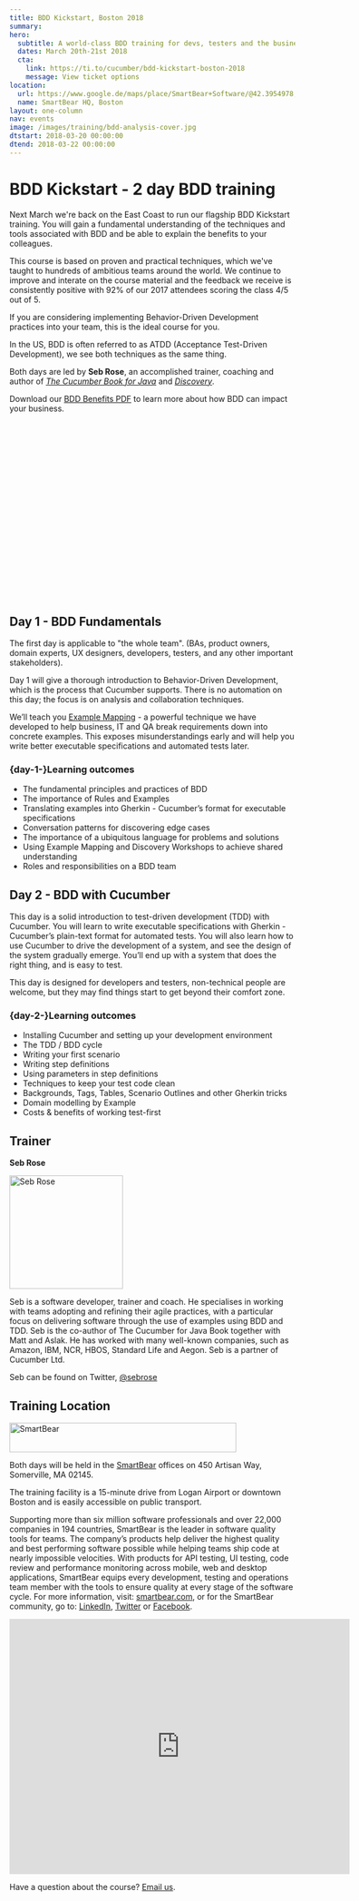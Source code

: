 ```yaml
---
title: BDD Kickstart, Boston 2018
summary: 
hero:
  subtitle: A world-class BDD training for devs, testers and the business
  dates: March 20th-21st 2018
  cta:
    link: https://ti.to/cucumber/bdd-kickstart-boston-2018
    message: View ticket options
location:
  url: https://www.google.de/maps/place/SmartBear+Software/@42.3954978,-71.081084,17z/data=!3m1!4b1!4m5!3m4!1s0x89e316a31ac335f7:0xa5fa6e1929085ea2!8m2!3d42.3954978!4d-71.0788953
  name: SmartBear HQ, Boston
layout: one-column
nav: events
image: /images/training/bdd-analysis-cover.jpg
dtstart: 2018-03-20 00:00:00
dtend: 2018-03-22 00:00:00
---
```


# BDD Kickstart - 2 day BDD training

Next March we're back on the East Coast to run our flagship BDD Kickstart training. You will gain a fundamental understanding of the techniques and tools associated with BDD and be able to explain the benefits to your colleagues. 

This course is based on proven and practical techniques, which we've taught to hundreds of ambitious teams around the world. We continue to improve and interate on the course material and the feedback we receive is consistently positive with 92% of our 2017 attendees scoring the class 4/5 out of 5.

If you are considering implementing Behavior-Driven Development practices into your team, this is the ideal course for you. 

In the US, BDD is often referred to as ATDD (Acceptance Test-Driven Development), we see both techniques as the same thing. 

Both days are led by **Seb Rose**, an accomplished trainer, coaching and author of *[The Cucumber Book for Java](https://pragprog.com/book/srjcuc/the-cucumber-for-java-book)* and *[Discovery](https://leanpub.com/bddbooks-discovery)*. 

Download our [BDD Benefits PDF](https://cucumber.io/bdd-benefits.pdf) to learn more about how BDD can impact your business.

<div class="row"><div class="col-md-6 col-md-offset-3"><script src="//fast.wistia.com/embed/medias/953ry8h08l.jsonp" async></script><script src="//fast.wistia.com/assets/external/E-v1.js" async></script><div class="wistia_responsive_padding" style="padding:56.25% 0 28px 0;position:relative;"><div class="wistia_responsive_wrapper" style="height:100%;left:0;position:absolute;top:0;width:100%;"><div class="wistia_embed wistia_async_953ry8h08l videoFoam=true" style="height:100%;width:100%">&nbsp;</div></div></div></div></div>


## Day 1 - BDD Fundamentals

The first day is applicable to "the whole team".  (BAs, product owners, domain experts, UX designers, developers, testers, and any other important stakeholders).

Day 1 will give a thorough introduction to Behavior-Driven Development, which is the process that Cucumber supports. There is no automation on this day; the focus is on analysis and collaboration techniques.

We’ll teach you [Example Mapping](https://cucumber.io/blog/2015/12/08/example-mapping-introduction) - a powerful technique we have developed to help business, IT and QA break requirements down into concrete examples. This exposes misunderstandings early and will help you write better executable specifications and automated tests later.

### {day-1-}Learning outcomes

* The fundamental principles and practices of BDD
* The importance of Rules and Examples
* Translating examples into Gherkin - Cucumber’s format for executable specifications
* Conversation patterns for discovering edge cases
* The importance of a ubiquitous language for problems and solutions
* Using Example Mapping and Discovery Workshops to achieve shared understanding
* Roles and responsibilities on a BDD team


## Day 2 - BDD with Cucumber

This day is a solid introduction to test-driven development (TDD) with Cucumber. You will learn to write executable specifications with Gherkin - Cucumber’s plain-text format for automated tests. You will also learn how to use Cucumber to drive the development of a system, and see the design of the system gradually emerge. You’ll end up with a system that does the right thing, and is easy to test.

This day is designed for developers and testers, non-technical people are welcome, but they may find things start to get beyond their comfort zone.

### {day-2-}Learning outcomes
* Installing Cucumber and setting up your development environment
* The TDD / BDD cycle
* Writing your first scenario
* Writing step definitions
* Using parameters in step definitions
* Techniques to keep your test code clean
* Backgrounds, Tags, Tables, Scenario Outlines and other Gherkin tricks
* Domain modelling by Example
* Costs & benefits of working test-first

## Trainer

**Seb Rose**

<img src="{{ site.url }}/images/headshots/seb-square.png" alt="Seb Rose" height="200" width="200">

Seb is a software developer, trainer and coach. He specialises in working with teams adopting and refining their agile practices, with a particular focus on delivering software through the use of examples using BDD and TDD. Seb is the co-author of The Cucumber for Java Book together with Matt and Aslak. He has worked with many well-known companies, such as Amazon, IBM, NCR, HBOS, Standard Life and Aegon. Seb is a partner of Cucumber Ltd.

Seb can be found on Twitter, [@sebrose](https://twitter.com/sebrose)

## Training Location 

<img src="{{ site.url }}/images/SmartBear.png" alt="SmartBear" height="52" width="400">

Both days will be held in the [SmartBear](https://smartbear.com/) offices on 450 Artisan Way, Somerville, MA 02145. 

The training facility is a 15-minute drive from Logan Airport or downtown Boston and is easily accessible on public transport. 

Supporting more than six million software professionals and over 22,000 companies in 194 countries, SmartBear is the leader in software quality tools for teams. The company’s products help deliver the highest quality and best performing software possible while helping teams ship code at nearly impossible velocities. With products for API testing, UI testing, code review and performance monitoring across mobile, web and desktop applications, SmartBear equips every development, testing and operations team member with the tools to ensure quality at every stage of the software cycle. For more information, visit: [smartbear.com](http://smartbear.com), or for the SmartBear community, go to: [LinkedIn](https://www.linkedin.com/company/smartbear-software/), [Twitter](https://twitter.com/smartbear) or [Facebook](https://www.facebook.com/smartbear).


<iframe src="https://www.google.com/maps/embed?pb=!1m18!1m12!1m3!1d2946.514041092434!2d-71.08108398466419!3d42.395497779184524!2m3!1f0!2f0!3f0!3m2!1i1024!2i768!4f13.1!3m3!1m2!1s0x89e316a31ac335f7%3A0xa5fa6e1929085ea2!2sSmartBear+Software!5e0!3m2!1sen!2sde!4v1513160205710" width="600" height="450" frameborder="0" style="border:0" allowfullscreen></iframe>

Have a question about the course? <a href="mailto:hello@cucumber.io">Email us</a>. 

<!-- Drip -->
<script type="text/javascript">
  var _dcq = _dcq || [];
  var _dcs = _dcs || {}; 
  _dcs.account = '7849462';
  
  (function() {
    var dc = document.createElement('script');
    dc.type = 'text/javascript'; dc.async = true; 
    dc.src = '//tag.getdrip.com/7849462.js';
    var s = document.getElementsByTagName('script')[0];
    s.parentNode.insertBefore(dc, s);
  })();
</script>
